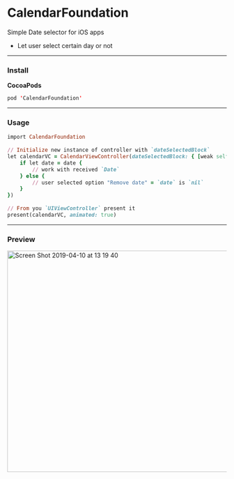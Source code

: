 # CalendarFoundation
Simple Date selector for iOS apps

- Let user select certain day or not

---
### Install
**CocoaPods**
```Swift
pod 'CalendarFoundation'
```
---
### Usage
```Ruby
import CalendarFoundation
    
// Initialize new instance of controller with `dateSelectedBlock`
let calendarVC = CalendarViewController(dateSelectedBlock: { [weak self] date in
    if let date = date {
        // work with received `Date`
    } else {
        // user selected option "Remove date" = `date` is `nil`
    }
})
    
// From you `UIViewController` present it
present(calendarVC, animated: true)
```
---

### Preview

<img width="508" alt="Screen Shot 2019-04-10 at 13 19 40" src="https://user-images.githubusercontent.com/40290767/55874699-6d162a00-5b93-11e9-8ea9-3a5992c10f47.png">
